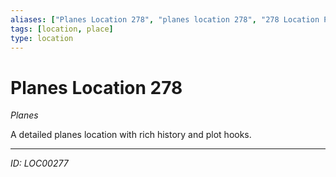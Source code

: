 ```yaml
---
aliases: ["Planes Location 278", "planes location 278", "278 Location Planes"]
tags: [location, place]
type: location
---
```


# Planes Location 278

*Planes*

A detailed planes location with rich history and plot hooks.

---
*ID: LOC00277*